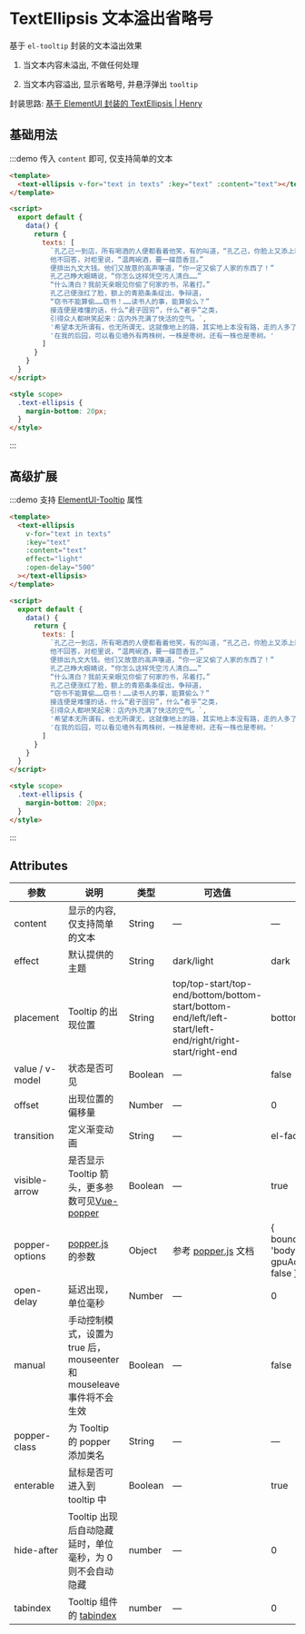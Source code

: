 # TextEllipsis 文本溢出省略号

基于 `el-tooltip` 封装的文本溢出效果

1. 当文本内容未溢出, 不做任何处理

2. 当文本内容溢出, 显示省略号, 并悬浮弹出 `tooltip`

封装思路: [基于 ElementUI 封装的 TextEllipsis | Henry](https://tsz.now.sh/2020/09/03/based-on-element-ui-encapsulation-text-ellipsis/)

## 基础用法

:::demo 传入 `content` 即可, 仅支持简单的文本

```html
<template>
  <text-ellipsis v-for="text in texts" :key="text" :content="text"></text-ellipsis>
</template>

<script>
  export default {
    data() {
      return {
        texts: [
          `孔乙己一到店，所有喝酒的人便都看着他笑，有的叫道，“孔乙己，你脸上又添上新伤疤了！”
          他不回答，对柜里说，“温两碗酒，要一碟茴香豆。”
          便排出九文大钱。他们又故意的高声嚷道，“你一定又偷了人家的东西了！”
          孔乙己睁大眼睛说，“你怎么这样凭空污人清白……”
          “什么清白？我前天亲眼见你偷了何家的书，吊着打。”
          孔乙己便涨红了脸，额上的青筋条条绽出，争辩道，
          “窃书不能算偷……窃书！……读书人的事，能算偷么？”
          接连便是难懂的话，什么“君子固穷”，什么“者乎”之类，
          引得众人都哄笑起来：店内外充满了快活的空气。`,
          '希望本无所谓有，也无所谓无，这就像地上的路，其实地上本没有路，走的人多了，也便成了路。',
          '在我的后园，可以看见墙外有两株树，一株是枣树，还有一株也是枣树。'
        ]
      }
    }
  }
</script>

<style scope>
  .text-ellipsis {
    margin-bottom: 20px;
  }
</style>
```

:::

## 高级扩展

:::demo 支持 [ElementUI-Tooltip](https://element.eleme.cn/#/zh-CN/component/tooltip) 属性

```html
<template>
  <text-ellipsis
    v-for="text in texts"
    :key="text"
    :content="text"
    effect="light"
    :open-delay="500"
  ></text-ellipsis>
</template>

<script>
  export default {
    data() {
      return {
        texts: [
          `孔乙己一到店，所有喝酒的人便都看着他笑，有的叫道，“孔乙己，你脸上又添上新伤疤了！”
          他不回答，对柜里说，“温两碗酒，要一碟茴香豆。”
          便排出九文大钱。他们又故意的高声嚷道，“你一定又偷了人家的东西了！”
          孔乙己睁大眼睛说，“你怎么这样凭空污人清白……”
          “什么清白？我前天亲眼见你偷了何家的书，吊着打。”
          孔乙己便涨红了脸，额上的青筋条条绽出，争辩道，
          “窃书不能算偷……窃书！……读书人的事，能算偷么？”
          接连便是难懂的话，什么“君子固穷”，什么“者乎”之类，
          引得众人都哄笑起来：店内外充满了快活的空气。`,
          '希望本无所谓有，也无所谓无，这就像地上的路，其实地上本没有路，走的人多了，也便成了路。',
          '在我的后园，可以看见墙外有两株树，一株是枣树，还有一株也是枣树。'
        ]
      }
    }
  }
</script>

<style scope>
  .text-ellipsis {
    margin-bottom: 20px;
  }
</style>
```

:::

## Attributes

| 参数            | 说明                                                                                                    | 类型    | 可选值                                                                                                    | 默认值                                                |
| --------------- | ------------------------------------------------------------------------------------------------------- | ------- | --------------------------------------------------------------------------------------------------------- | ----------------------------------------------------- |
| content         | 显示的内容, 仅支持简单的文本                                                          | String  | —                                                                                                         | —                                                     |
| effect          | 默认提供的主题                                                                                          | String  | dark/light                                                                                                | dark                                                  |
| placement       | Tooltip 的出现位置                                                                                      | String  | top/top-start/top-end/bottom/bottom-start/bottom-end/left/left-start/left-end/right/right-start/right-end | bottom                                                |
| value / v-model | 状态是否可见                                                                                            | Boolean | —                                                                                                         | false                                                 |
| offset          | 出现位置的偏移量                                                                                        | Number  | —                                                                                                         | 0                                                     |
| transition      | 定义渐变动画                                                                                            | String  | —                                                                                                         | el-fade-in-linear                                     |
| visible-arrow   | 是否显示 Tooltip 箭头，更多参数可见[Vue-popper](https://github.com/element-component/vue-popper)        | Boolean | —                                                                                                         | true                                                  |
| popper-options  | [popper.js](https://popper.js.org/documentation.html) 的参数                                            | Object  | 参考 [popper.js](https://popper.js.org/documentation.html) 文档                                           | { boundariesElement: 'body', gpuAcceleration: false } |
| open-delay      | 延迟出现，单位毫秒                                                                                      | Number  | —                                                                                                         | 0                                                     |
| manual          | 手动控制模式，设置为 true 后，mouseenter 和 mouseleave 事件将不会生效                                   | Boolean | —                                                                                                         | false                                                 |
| popper-class    | 为 Tooltip 的 popper 添加类名                                                                           | String  | —                                                                                                         | —                                                     |
| enterable       | 鼠标是否可进入到 tooltip 中                                                                             | Boolean | —                                                                                                         | true                                                  |
| hide-after      | Tooltip 出现后自动隐藏延时，单位毫秒，为 0 则不会自动隐藏                                               | number  | —                                                                                                         | 0                                                     |
| tabindex        | Tooltip 组件的 [tabindex](https://developer.mozilla.org/en-US/docs/Web/HTML/Global_attributes/tabindex) | number  | —                                                                                                         | 0                                                     |
